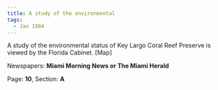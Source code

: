 ```yaml
---  
title: A study of the environmental  
tags:  
  - Jan 1984  
---  
```

  
A study of the environmental status of Key Largo Coral Reef Preserve is viewed by the Florida Cabinet. [Map]  
  
Newspapers: **Miami Morning News or The Miami Herald**  
  
Page: **10**, Section: **A** 
